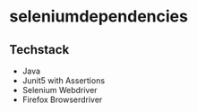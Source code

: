# seleniumdependencies

## Techstack
+ Java
+ Junit5 with Assertions
+ Selenium Webdriver
+ Firefox Browserdriver

## 